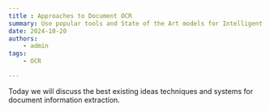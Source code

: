 ```yaml
---
title : Approaches to Document OCR
summary: Use popular tools and State of the Art models for Intelligent information extraction from Documents
date: 2024-10-20
authors:
    - admin
tags:
    - OCR

---
```


Today we will discuss the best existing ideas techniques and systems  for document information extraction.